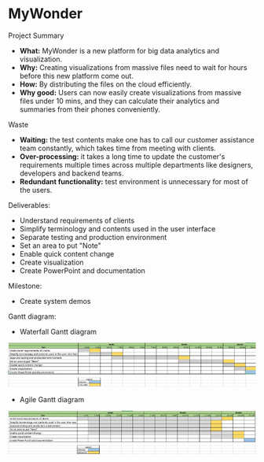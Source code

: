 # **MyWonder**

Project Summary

- **What:** MyWonder is a new platform for big data analytics and visualization.
- **Why:** Creating visualizations from massive files need to wait for hours before this new platform come out.
- **How:** By distributing the files on the cloud efficiently.
- **Why good:** Users can now easily create visualizations from massive files under 10 mins, and they can calculate their analytics and summaries from their phones conveniently.

Waste

- **Waiting:** the test contents make one has to call our customer assistance team constantly, which takes time from meeting with clients.
- **Over-processing:** it takes a long time to update the customer&#39;s requirements multiple times across multiple departments like designers, developers and backend teams.
- **Redundant functionality:** test environment is unnecessary for most of the users.

Deliverables:

- Understand requirements of clients
- Simplify terminology and contents used in the user interface
- Separate testing and production environment
- Set an area to put &quot;Note&quot;
- Enable quick content change
- Create visualization
- Create PowerPoint and documentation

Milestone:

- Create system demos

Gantt diagram:

- Waterfall Gantt diagram

![](https://github.com/Mogu615/DSCI560-HW3/blob/gh-pages/Gantt1.png)

- Agile Gantt diagram

![](https://github.com/Mogu615/DSCI560-HW3/blob/gh-pages/Gantt2.png)
